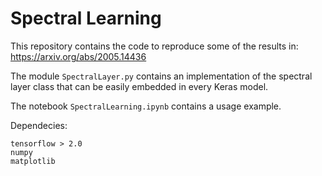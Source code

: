# Spectral Learning
This repository contains the code to reproduce some of the results in: https://arxiv.org/abs/2005.14436

The module ```SpectralLayer.py``` contains an implementation of the spectral layer class that can be easily embedded in every Keras model.

The notebook ```SpectralLearning.ipynb``` contains a usage example.

Dependecies:
```
tensorflow > 2.0
numpy
matplotlib
```
